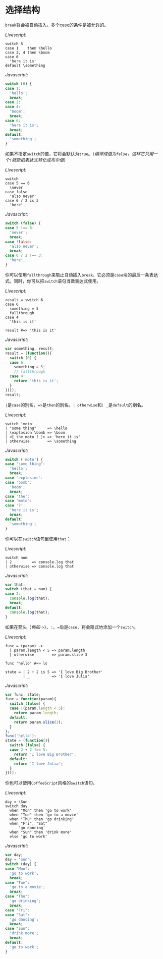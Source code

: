 # 选择结构

`break`将会被自动插入。多个case的条件是被允许的。

*Livescript:*

```livescript
switch 6
case 1    then \hello
case 2, 4 then \boom
case 6
  'here it is'
default \something
```

*Javascript:*

```javascript
switch (6) {
case 1:
  'hello';
  break;
case 2:
case 4:
  'boom';
  break;
case 6:
  'here it is';
  break;
default:
  'something';
}
```

如果不指定`switch`的值，它将会默认为`true`。（*编译成值为`false`，这样它只用一个`!`就能把表达式转化成布尔值*）

*Livescript:*

```livescript
switch
case 5 == 6
  \never
case false
  'also never'
case 6 / 2 is 3
  'here'
```

*Javascript:*

```javascript
switch (false) {
case 5 !== 6:
  'never';
  break;
case !false:
  'also never';
  break;
case 6 / 2 !== 3:
  'here';
}
```

你可以使用`fallthrough`来阻止自动插入`break`。它必须是`case`块的最后一条表达式。同时，你可以把`switch`语句当做表达式使用。

*Livescript:*

```livescript
result = switch 6
case 6
  something = 5
  fallthrough
case 4
  'this is it'

result #=> 'this is it'
```

*Javascript:*

```javascript
var something, result;
result = (function(){
  switch (6) {
  case 6:
    something = 5;
    // fallthrough
  case 4:
    return 'this is it';
  }
}());
result;
```

`|`是`case`的别名，`=>`是`then`的别名。`| otherwise`和`| _`是`default`的别名。

*Livescript:*

```livescript
switch 'moto'
| "some thing"     => \hello
| \explosion \bomb => \boom
| <[ the moto ? ]> => 'here it is'
| otherwise        => \something
```

*Javascript:*

```javascript
switch ('moto') {
case "some thing":
  'hello';
  break;
case 'explosion':
case 'bomb':
  'boom';
  break;
case 'the':
case 'moto':
case '?':
  'here it is';
  break;
default:
  'something';
}
```

你可以在`switch`语句里使用`that`：

*Livescript:*

```livescript
switch num
| 2         => console.log that
| otherwise => console.log that
```

*Javascript:*

```javascript
var that;
switch (that = num) {
case 2:
  console.log(that);
  break;
default:
  console.log(that);
}
```

如果在箭头（*例如`->`*）、`:`、`=`后是`case`，将会隐式地添加一个`switch`。

*Livescript:*

```livescript
func = (param) ->
  | param.length < 5 => param.length
  | otherwise        => param.slice 3

func 'hello' #=> lo

state = | 2 + 2 is 5 => 'I love Big Brother'
        | _          => 'I love Julia'
```

*Javascript:*

```javascript
var func, state;
func = function(param){
  switch (false) {
  case !(param.length < 5):
    return param.length;
  default:
    return param.slice(3);
  }
};
func('hello');
state = (function(){
  switch (false) {
  case 2 + 2 !== 5:
    return 'I love Big Brother';
  default:
    return 'I love Julia';
  }
}());
```

你也可以使用`CoffeeScript`风格的`switch`语句。

*Livescript:*

```livescript
day = \Sun
switch day
  when "Mon" then 'go to work'
  when "Tue" then 'go to a movie'
  when "Thu" then 'go drinking'
  when "Fri", "Sat"
      'go dancing'
  when "Sun" then 'drink more'
  else 'go to work'
```

*Javascript:*

```javascript
var day;
day = 'Sun';
switch (day) {
case "Mon":
  'go to work';
  break;
case "Tue":
  'go to a movie';
  break;
case "Thu":
  'go drinking';
  break;
case "Fri":
case "Sat":
  'go dancing';
  break;
case "Sun":
  'drink more';
  break;
default:
  'go to work';
}
```